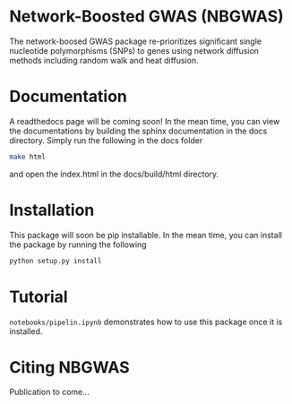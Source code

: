 # Network-Boosted GWAS (NBGWAS)

The network-boosed GWAS package re-prioritizes significant single nucleotide polymorphisms (SNPs) to genes using network diffusion methods including random walk and heat diffusion. 

# Documentation 
A readthedocs page will be coming soon! In the mean time, you can view the documentations by building the sphinx documentation in the docs directory. Simply run the following in the docs folder
```bash 
make html
```
and open the index.html in the docs/build/html directory.

# Installation
This package will soon be pip installable. In the mean time, you can install the package by running the following 
```bash
python setup.py install 
```

# Tutorial
`notebooks/pipelin.ipynb` demonstrates how to use this package once it is installed. 

# Citing NBGWAS
Publication to come...